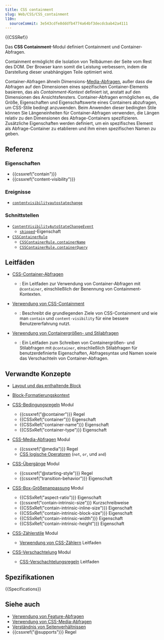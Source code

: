 ```yaml
---
title: CSS containment
slug: Web/CSS/CSS_containment
l10n:
  sourceCommit: 3e543cdfe8dddfb4774a64bf3decdcbab42a4111
---
```


{{CSSRef}}

Das **CSS Containment**-Modul definiert Containment und Container-Abfragen.

Containment ermöglicht die Isolation von Teilbäumen der Seite vom Rest des DOM. Der Browser kann somit die Leistung verbessern, indem die Darstellung dieser unabhängigen Teile optimiert wird.

Container-Abfragen ähneln Dimensions-[Media-Abfragen](/de/docs/Web/CSS/CSS_media_queries), außer dass die Abfragen auf den Dimensionen eines spezifischen Container-Elements basieren, das als _Containment-Kontext_ definiert ist, anstatt auf den Dimensionen des Ansichtsfensters. Container-Abfragen ermöglichen es, die Größe, Eigenschaften und Eigenschaftswerte eines Containers abzufragen, um CSS-Stile bedingt anzuwenden. Beim Anwenden dieser bedingten Stile können Sie Längeneinheiten für Container-Abfragen verwenden, die Längen relativ zu den Dimensionen des Abfrage-Containers spezifizieren. Zusätzliche Eigenschaften werden definiert, um ein spezifisches Element als Abfrage-Container zu etablieren und ihm einen spezifischen Namen zu geben.

## Referenz

### Eigenschaften

- {{cssxref("contain")}}
- {{cssxref("content-visibility")}}

### Ereignisse

- [`contentvisibilityautostatechange`](/de/docs/Web/API/Element/contentvisibilityautostatechange_event)

### Schnittstellen

- [`ContentVisibilityAutoStateChangeEvent`](/de/docs/Web/API/ContentVisibilityAutoStateChangeEvent)
  - [`skipped`](/de/docs/Web/API/ContentVisibilityAutoStateChangeEvent/skipped)-Eigenschaft
- [`CSSContainerRule`](/de/docs/Web/API/CSSContainerRule)
  - [`CSSContainerRule.containerName`](/de/docs/Web/API/CSSContainerRule/containerName)
  - [`CSSContainerRule.containerQuery`](/de/docs/Web/API/CSSContainerRule/containerQuery)

## Leitfäden

- [CSS-Container-Abfragen](/de/docs/Web/CSS/CSS_containment/Container_queries)

  - : Ein Leitfaden zur Verwendung von Container-Abfragen mit `@container`, einschließlich der Benennung von Containment-Kontexten.

- [Verwendung von CSS-Containment](/de/docs/Web/CSS/CSS_containment/Using_CSS_containment)

  - : Beschreibt die grundlegenden Ziele von CSS-Containment und wie man `contain` und `content-visibility` für eine bessere Benutzererfahrung nutzt.

- [Verwendung von Containergrößen- und Stilabfragen](/de/docs/Web/CSS/CSS_containment/Container_size_and_style_queries)
  - : Ein Leitfaden zum Schreiben von Containergrößen- und Stilabfragen mit `@container`, einschließlich Stilabfragen für benutzerdefinierte Eigenschaften, Abfragesyntax und Namen sowie das Verschachteln von Container-Abfragen.

## Verwandte Konzepte

- [Layout und das enthaltende Block](/de/docs/Web/CSS/CSS_display/Containing_block)
- [Block-Formatierungskontext](/de/docs/Web/CSS/CSS_display/Block_formatting_context)

- [CSS-Bedingungsregeln](/de/docs/Web/CSS/CSS_conditional_rules) Modul

  - {{cssxref("@container")}} Regel
  - {{CSSxRef("container")}} Eigenschaft
  - {{CSSxRef("container-name")}} Eigenschaft
  - {{CSSxRef("container-type")}} Eigenschaft

- [CSS-Media-Abfragen](/de/docs/Web/CSS/CSS_media_queries) Modul

  - {{cssxref("@media")}} Regel
  - [CSS logische Operatoren](/de/docs/Web/CSS/@media#logical_operators) (`not`, `or`, und `and`)

- [CSS-Übergänge](/de/docs/Web/CSS/CSS_transitions) Modul

  - {{cssxref("@starting-style")}} Regel
  - {{cssxref("transition-behavior")}} Eigenschaft

- [CSS-Box-Größenanpassung](/de/docs/Web/CSS/CSS_box_sizing) Modul

  - {{CSSxRef("aspect-ratio")}} Eigenschaft
  - {{cssxref("contain-intrinsic-size")}} Kurzschreibweise
  - {{CSSxRef("contain-intrinsic-inline-size")}} Eigenschaft
  - {{CSSxRef("contain-intrinsic-block-size")}} Eigenschaft
  - {{CSSxRef("contain-intrinsic-width")}} Eigenschaft
  - {{CSSxRef("contain-intrinsic-height")}} Eigenschaft

- [CSS-Zählerstile](/de/docs/Web/CSS/CSS_counter_styles) Modul

  - [Verwendung von CSS-Zählern](/de/docs/Web/CSS/CSS_counter_styles/Using_CSS_counters) Leitfaden

- [CSS-Verschachtelung](/de/docs/Web/CSS/CSS_nesting) Modul
  - [CSS-Verschachtelungsregeln](/de/docs/Web/CSS/CSS_nesting/Nesting_at-rules) Leitfaden

## Spezifikationen

{{Specifications}}

## Siehe auch

- [Verwendung von Feature-Abfragen](/de/docs/Web/CSS/CSS_conditional_rules/Using_feature_queries)
- [Verwendung von CSS-Media-Abfragen](/de/docs/Web/CSS/CSS_media_queries/Using_media_queries)
- [Verständnis von Seitenverhältnissen](/de/docs/Web/CSS/CSS_box_sizing/Understanding_aspect-ratio)
- {{cssxref("@supports")}} Regel
